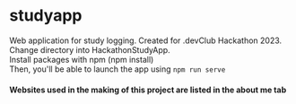 # studyapp
Web application for study logging. Created for .devClub Hackathon 2023.
Change directory into HackathonStudyApp.\
Install packages with npm (npm install)\
Then, you'll be able to launch the app using ```npm run serve```

#### Websites used in the making of this project are listed in the about me tab
